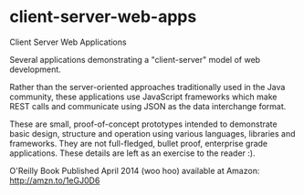 client-server-web-apps
======================

Client Server Web Applications

Several applications demonstrating a "client-server" model of web development.  

Rather than the server-oriented approaches traditionally used in the Java community,
these applications use JavaScript frameworks which make REST calls and communicate
using JSON as the data interchange format.

These are small, proof-of-concept prototypes intended to demonstrate basic 
design, structure and operation using various languages, libraries and frameworks.  They
are not full-fledged, bullet proof, enterprise grade applications.  These details are
left as an exercise to the reader :).

O'Reilly Book Published April 2014 (woo hoo) available at Amazon: http://amzn.to/1eGJ0D6

